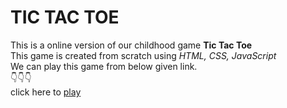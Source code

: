 # TIC TAC TOE #
This is a online version of our childhood game **Tic Tac Toe**
<br>
This game is created from scratch using _HTML, CSS, JavaScript_
<br>
We can play this game from below given link.
<br>
👇👇👇
<br>
click here to [play]()